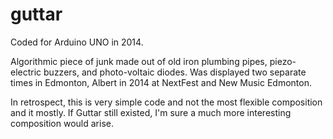 # guttar
Coded for Arduino UNO in 2014. 

Algorithmic piece of junk made out of old iron plumbing pipes, piezo-electric buzzers, and photo-voltaic diodes.
Was displayed two separate times in Edmonton, Albert in 2014 at NextFest and New Music Edmonton.

In retrospect, this is very simple code and not the most flexible composition and it mostly. If Guttar still existed, I'm sure a much more interesting composition would arise.
